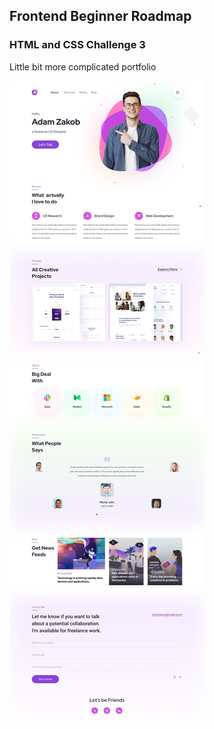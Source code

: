 ## Frontend Beginner Roadmap
### HTML and CSS Challenge 3

Little bit more complicated portfolio

![Portfolio page](/challenge3.png)
